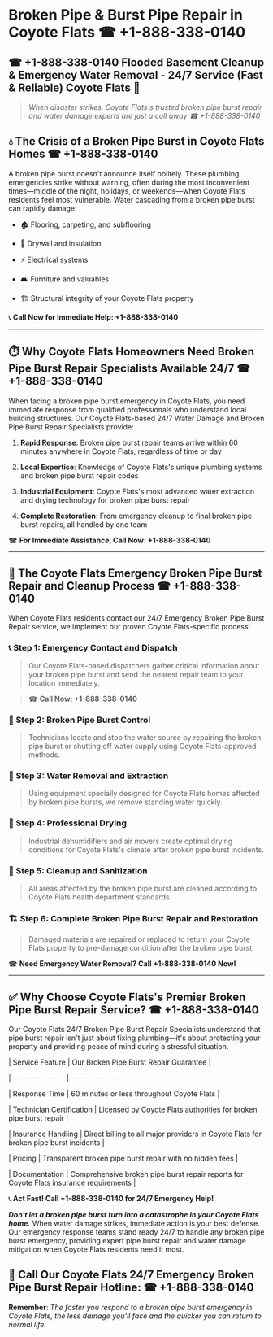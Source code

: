 # Broken Pipe & Burst Pipe Repair in Coyote Flats ☎ +1-888-338-0140  
## ☎ +1-888-338-0140 Flooded Basement Cleanup & Emergency Water Removal - 24/7 Service (Fast & Reliable) Coyote Flats 🚨  

> *When disaster strikes, Coyote Flats's trusted broken pipe burst repair and water damage experts are just a call away ☎ +1-888-338-0140*  

## 💧 The Crisis of a Broken Pipe Burst in Coyote Flats Homes ☎ +1-888-338-0140  

A broken pipe burst doesn't announce itself politely. These plumbing emergencies strike without warning, often during the most inconvenient times—middle of the night, holidays, or weekends—when Coyote Flats residents feel most vulnerable. Water cascading from a broken pipe burst can rapidly damage:  

* 🏠 Flooring, carpeting, and subflooring  
* 🧱 Drywall and insulation  
* ⚡ Electrical systems  
* 🛋️ Furniture and valuables  
* 🏗️ Structural integrity of your Coyote Flats property  

📞 **Call Now for Immediate Help: +1-888-338-0140**  

---  

## ⏱️ Why Coyote Flats Homeowners Need Broken Pipe Burst Repair Specialists Available 24/7 ☎ +1-888-338-0140  

When facing a broken pipe burst emergency in Coyote Flats, you need immediate response from qualified professionals who understand local building structures. Our Coyote Flats-based 24/7 Water Damage and Broken Pipe Burst Repair Specialists provide:  

1. **Rapid Response**: Broken pipe burst repair teams arrive within 60 minutes anywhere in Coyote Flats, regardless of time or day  
2. **Local Expertise**: Knowledge of Coyote Flats's unique plumbing systems and broken pipe burst repair codes  
3. **Industrial Equipment**: Coyote Flats's most advanced water extraction and drying technology for broken pipe burst repair  
4. **Complete Restoration**: From emergency cleanup to final broken pipe burst repairs, all handled by one team  

☎ **For Immediate Assistance, Call Now: +1-888-338-0140**  

---  

## 🔧 The Coyote Flats Emergency Broken Pipe Burst Repair and Cleanup Process ☎ +1-888-338-0140  

When Coyote Flats residents contact our 24/7 Emergency Broken Pipe Burst Repair service, we implement our proven Coyote Flats-specific process:  

### 📞 Step 1: Emergency Contact and Dispatch  
> Our Coyote Flats-based dispatchers gather critical information about your broken pipe burst and send the nearest repair team to your location immediately.  
> ☎ **Call Now: +1-888-338-0140**  

### 🚿 Step 2: Broken Pipe Burst Control  
> Technicians locate and stop the water source by repairing the broken pipe burst or shutting off water supply using Coyote Flats-approved methods.  

### 🌊 Step 3: Water Removal and Extraction  
> Using equipment specially designed for Coyote Flats homes affected by broken pipe bursts, we remove standing water quickly.  

### 💨 Step 4: Professional Drying  
> Industrial dehumidifiers and air movers create optimal drying conditions for Coyote Flats's climate after broken pipe burst incidents.  

### 🧼 Step 5: Cleanup and Sanitization  
> All areas affected by the broken pipe burst are cleaned according to Coyote Flats health department standards.  

### 🏗️ Step 6: Complete Broken Pipe Burst Repair and Restoration  
> Damaged materials are repaired or replaced to return your Coyote Flats property to pre-damage condition after the broken pipe burst.  

☎ **Need Emergency Water Removal? Call +1-888-338-0140 Now!**  

---  

## ✅ Why Choose Coyote Flats's Premier Broken Pipe Burst Repair Service? ☎ +1-888-338-0140  

Our Coyote Flats 24/7 Broken Pipe Burst Repair Specialists understand that pipe burst repair isn't just about fixing plumbing—it's about protecting your property and providing peace of mind during a stressful situation.  

| Service Feature | Our Broken Pipe Burst Repair Guarantee |  
|-----------------|---------------|  
| Response Time | 60 minutes or less throughout Coyote Flats |  
| Technician Certification | Licensed by Coyote Flats authorities for broken pipe burst repair |  
| Insurance Handling | Direct billing to all major providers in Coyote Flats for broken pipe burst incidents |  
| Pricing | Transparent broken pipe burst repair with no hidden fees |  
| Documentation | Comprehensive broken pipe burst repair reports for Coyote Flats insurance requirements |  

📞 **Act Fast! Call +1-888-338-0140 for 24/7 Emergency Help!**  

***Don't let a broken pipe burst turn into a catastrophe in your Coyote Flats home.*** When water damage strikes, immediate action is your best defense. Our emergency response teams stand ready 24/7 to handle any broken pipe burst emergency, providing expert pipe burst repair and water damage mitigation when Coyote Flats residents need it most.  

## 📱 Call Our Coyote Flats 24/7 Emergency Broken Pipe Burst Repair Hotline: ☎ +1-888-338-0140  

**Remember**: *The faster you respond to a broken pipe burst emergency in Coyote Flats, the less damage you'll face and the quicker you can return to normal life.*